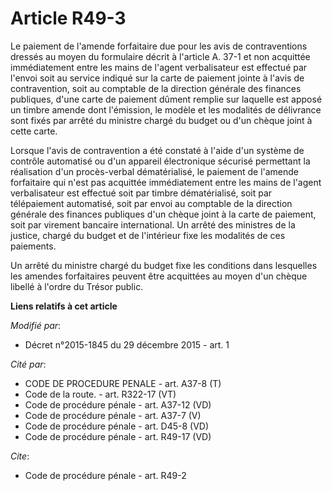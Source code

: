 # Article R49-3

Le paiement de l'amende forfaitaire due pour les avis de contraventions dressés au moyen du formulaire décrit à l'article A.
37-1 et non acquittée immédiatement entre les mains de l'agent verbalisateur est effectué par l'envoi soit au service indiqué
sur la carte de paiement jointe à l'avis de contravention, soit au comptable de la direction générale des finances publiques,
d'une carte de paiement dûment remplie sur laquelle est apposé un timbre amende dont l'émission, le modèle et les modalités
de délivrance sont fixés par arrêté du ministre chargé du budget ou d'un chèque joint à cette carte. 

Lorsque l'avis de contravention a été constaté à l'aide d'un système de contrôle automatisé ou d'un appareil électronique
sécurisé permettant la réalisation d'un procès-verbal dématérialisé, le paiement de l'amende forfaitaire qui n'est pas
acquittée immédiatement entre les mains de l'agent verbalisateur est effectué soit par timbre dématérialisé, soit par
télépaiement automatisé, soit par envoi au comptable de la direction générale des finances publiques d'un chèque joint à la
carte de paiement, soit par virement bancaire international. Un arrêté des ministres de la justice, chargé du budget et de
l'intérieur fixe les modalités de ces paiements. 

Un arrêté du ministre chargé du budget fixe les conditions dans lesquelles les amendes forfaitaires peuvent être acquittées
au moyen d'un chèque libellé à l'ordre du Trésor public.

**Liens relatifs à cet article**

_Modifié par_:

  - Décret n°2015-1845 du 29 décembre 2015  - art. 1

_Cité par_:

  - CODE DE PROCEDURE PENALE - art. A37-8 (T)
  - Code de la route. - art. R322-17 (VT)
  - Code de procédure pénale - art. A37-12 (VD)
  - Code de procédure pénale - art. A37-7 (V)
  - Code de procédure pénale - art. D45-8 (VD)
  - Code de procédure pénale - art. R49-17 (VD)

_Cite_:

  - Code de procédure pénale - art. R49-2
